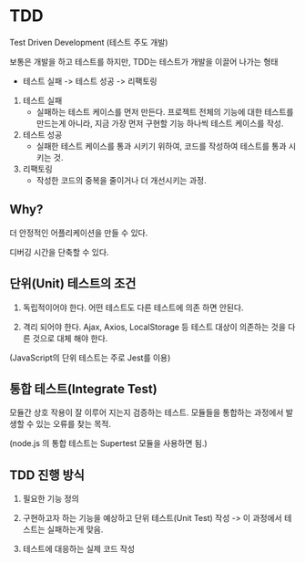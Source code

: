 # TDD

Test Driven Development (테스트 주도 개발)

보통은 개발을 하고 테스트를 하지만, TDD는 테스트가 개발을 이끌어 나가는 형태

- 테스트 실패 -> 테스트 성공 -> 리팩토링

1. 테스트 실패
   - 실패하는 테스트 케이스를 먼저 만든다. 프로젝트 전체의 기능에 대한 테스트를 만드는게 아니라, 지금 가장 먼저 구현할 기능 하나씩 테스트 케이스를 작성.
2. 테스트 성공
   - 실패한 테스트 케이스를 통과 시키기 위하여, 코드를 작성하여 테스트를 통과 시키는 것.
3. 리팩토링
   - 작성한 코드의 중복을 줄이거나 더 개선시키는 과정.

## Why?

더 안정적인 어플리케이션을 만들 수 있다.

디버깅 시간을 단축할 수 있다.

## 단위(Unit) 테스트의 조건

1. 독립적이어야 한다. 어떤 테스트도 다른 테스트에 의존 하면 안된다.

2. 격리 되어야 한다. Ajax, Axios, LocalStorage 등 테스트 대상이 의존하는 것을 다른 것으로 대체 해야 한다.

(JavaScript의 단위 테스트는 주로 Jest를 이용)

## 통합 테스트(Integrate Test)

모듈간 상호 작용이 잘 이루어 지는지 검증하는 테스트.
모듈들을 통합하는 과정에서 발생할 수 있는 오류를 찾는 목적.

(node.js 의 통합 테스트는 Supertest 모듈을 사용하면 됨.)

## TDD 진행 방식

1. 필요한 기능 정의

2. 구현하고자 하는 기능을 예상하고 단위 테스트(Unit Test) 작성
   -> 이 과정에서 테스트는 실패하는게 맞음.

3. 테스트에 대응하는 실제 코드 작성
